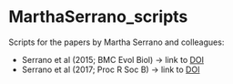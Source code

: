 # MarthaSerrano_scripts
Scripts for the papers by Martha Serrano and colleagues:
- Serrano et al (2015; BMC Evol Biol) -> link to [DOI](https://doi.org/10.1186/s12862-015-0527-6)
- Serrano et al (2017; Proc R Soc B) -> link to [DOI](https://doi.org/10.1098/rspb.2016.2816)
